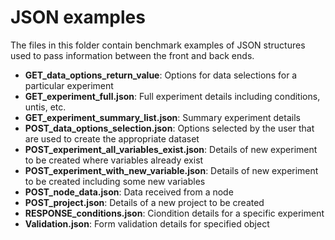 # JSON examples

The files in this folder contain benchmark examples of JSON structures used to pass information between the front and back ends.

* **GET_data_options_return_value**: Options for data selections for a particular experiment
* **GET_experiment_full.json**: Full experiment details including conditions, untis, etc.
* **GET_experiment_summary_list.json**: Summary experiment details
* **POST_data_options_selection.json**: Options selected by the user that are used to create the appropriate dataset
* **POST_experiment_all_variables_exist.json**: Details of new experiment to be created where variables already exist
* **POST_experiment_with_new_variable.json**: Details of new experiment to be created including some new variables
* **POST_node_data.json**: Data received from a node
* **POST_project.json**: Details of a new project to be created
* **RESPONSE_conditions.json**: Ciondition details for a specific experiment
* **Validation.json**: Form validation details for specified object
